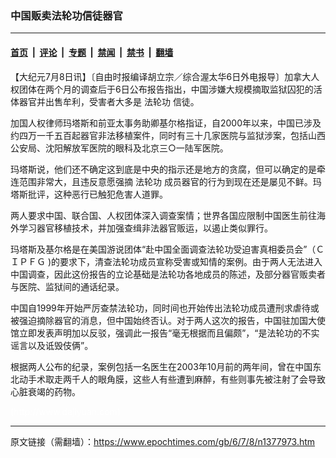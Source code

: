 ### 中国贩卖法轮功信徒器官

---

#### [首页](../../../..?n1377973) &nbsp;|&nbsp; [评论](../../../../../epoch-comment?n1377973) &nbsp;|&nbsp; [专题](../../../../../epoch-special?n1377973) &nbsp;|&nbsp; [禁闻](../../../../../epoch-news?n1377973) &nbsp;|&nbsp; [禁书](../../../../../books?n1377973) &nbsp;|&nbsp; [翻墙](https://github.com/gfw-breaker/nogfw/blob/master/README.md?n1377973)


<div class="post_content" id="artbody" itemprop="articleBody">
 <!-- article content begin -->
 <p>
  【大纪元7月8日讯】〔自由时报编译胡立宗／综合渥太华6日外电报导〕加拿大人权团体在两个月的调查后于6日公布报告指出，中国涉嫌大规模摘取监狱囚犯的活体器官并出售牟利，受害者大多是
  <ok href="https://www.epochtimes.com/gb/tag/%E6%B3%95%E8%BD%AE%E5%8A%9F.html">
   法轮功
  </ok>
  信徒。
 </p>
 <p>
  加国人权律师玛塔斯和前亚太事务助卿基尔格指证，自2000年以来，中国已涉及约四万一千五百起器官非法移植案件，同时有三十几家医院与监狱涉案，包括山西公安局、沈阳解放军医院的眼科及北京三○一陆军医院。
 </p>
 <p>
  玛塔斯说，他们还不确定这到底是中央的指示还是地方的贪腐，但可以确定的是牵连范围非常大，且违反意愿强摘
  <ok href="https://www.epochtimes.com/gb/tag/%E6%B3%95%E8%BD%AE%E5%8A%9F.html">
   法轮功
  </ok>
  成员器官的行为到现在还是屡见不鲜。玛塔斯批评，这种恶行已触犯危害人道罪。
 </p>
 <p>
  两人要求中国、联合国、人权团体深入调查案情；世界各国应限制中国医生前往海外学习器官移植技术，并加强查缉非法器官贩运，以遏止类似罪行。
 </p>
 <p>
  玛塔斯及基尔格是在美国游说团体“赴中国全面调查法轮功受迫害真相委员会”（ＣＩＰＦＧ )的要求下，清查法轮功成员宣称受害或知情的案例。由于两人无法进入中国调查，因此这份报告的立论基础是法轮功各地成员的陈述，及部分器官贩卖者与医院、监狱间的通话纪录。
 </p>
 <p>
  中国自1999年开始严厉查禁法轮功，同时间也开始传出法轮功成员遭刑求虐待或被强迫摘除器官的消息，但中国始终否认。对于两人这次的报告，中国驻加国大使馆立即发表声明加以反驳，强调此一报告“毫无根据而且偏颇”，“是法轮功的不实谣言以及诋毁伎俩”。
 </p>
 <p>
  根据两人公布的纪录，案例包括一名医生在2003年10月前的两年间，曾在中国东北动手术取走两千人的眼角膜，这些人有些遭到麻醉，有些则事先被注射了会导致心脏衰竭的药物。
 </p>
 <p>
  <font color="#ffffff">
   (http://www.dajiyuan.com)
  </font>
 </p>
 <!-- article content end -->
 <div id="below_article_ad">
 </div>
</div>


---

原文链接（需翻墙）：https://www.epochtimes.com/gb/6/7/8/n1377973.htm